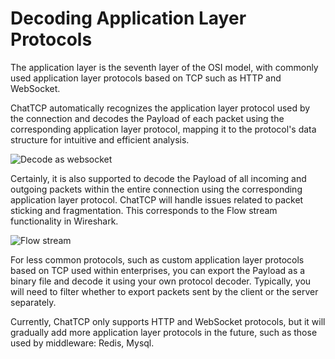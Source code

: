 # Decoding Application Layer Protocols

The application layer is the seventh layer of the OSI model, with commonly used application layer protocols based on TCP such as HTTP and WebSocket.

ChatTCP automatically recognizes the application layer protocol used by the connection and decodes the Payload of each packet using the corresponding application layer protocol, mapping it to the protocol's data structure for intuitive and efficient analysis.

![Decode as websocket](/images/decode-application-layer-protocols/chat-payload-websocket.webp)

Certainly, it is also supported to decode the Payload of all incoming and outgoing packets within the entire connection using the corresponding application layer protocol. ChatTCP will handle issues related to packet sticking and fragmentation. This corresponds to the Flow stream functionality in Wireshark.

![Flow stream](/images/decode-application-layer-protocols/flow-stream-decode-app-layer-protocol.webp)

For less common protocols, such as custom application layer protocols based on TCP used within enterprises, you can export the Payload as a binary file and decode it using your own protocol decoder. Typically, you will need to filter whether to export packets sent by the client or the server separately.

Currently, ChatTCP only supports HTTP and WebSocket protocols, but it will gradually add more application layer protocols in the future, such as those used by middleware: Redis, Mysql.
